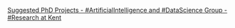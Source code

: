 [Suggested PhD Projects - #ArtificialIntelligence and #DataScience Group - #Research at Kent](https://qi.tc/qi/110680)